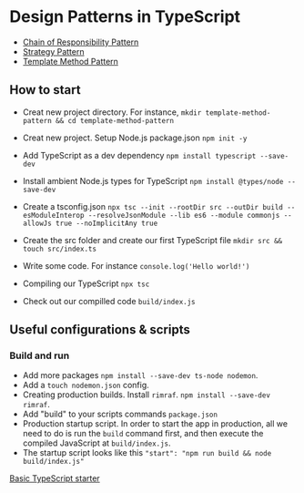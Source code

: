 # Design Patterns in TypeScript

- [Chain of Responsibility Pattern](chain-of-responsibility)
- [Strategy Pattern](strategy)
- [Template Method Pattern](template-method)

## How to start
- Creat new project directory. For instance, `mkdir template-method-pattern && cd template-method-pattern`
 - Creat new project. Setup Node.js package.json `npm init -y`
 - Add TypeScript as a dev dependency `npm install typescript --save-dev`
- Install ambient Node.js types for TypeScript `npm install @types/node --save-dev`
- Create a tsconfig.json `npx tsc --init --rootDir src --outDir build --esModuleInterop --resolveJsonModule --lib es6 --module commonjs --allowJs true --noImplicitAny true`
- Create the src folder and create our first TypeScript file `mkdir src && touch src/index.ts`

- Write some code. For instance `console.log('Hello world!')`
- Compiling our TypeScript `npx tsc`
- Check out our compilled code `build/index.js`

## Useful configurations & scripts

### Build and run

- Add more packages `npm install --save-dev ts-node nodemon`.
- Add a `touch nodemon.json` config.
- Creating production builds. Install `rimraf`. `npm install --save-dev rimraf`.
- Add  "build" to your scripts commands `package.json`
- Production startup script. In order to start the app in production, all we need 
to do is run the `build` command first, and then execute the compiled JavaScript at `build/index.js`.
- The startup script looks like this `"start": "npm run build && node build/index.js"`

[Basic TypeScript starter](https://github.com/stemmlerjs/simple-typescript-starter)
